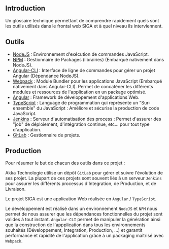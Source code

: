 ## Introduction

Un glossaire technique permettant de comprendre rapidement quels sont les outils utilisés dans le frontal web SIGA et à quel niveau ils interviennent.

## Outils

  - [NodeJS](https://nodejs.org/en/) : Environnement d'exécution de commandes JavaScript.
  - [NPM](https://www.npmjs.com/) : Gestionnaire de Packages (librairies) (Embarqué nativement dans NodeJS).
  - [Angular-CLI](https://cli.angular.io/) : Interface de ligne de commandes pour gérer un projet Angular (Dépendance NodeJS).
  - [Webpack](https://webpack.js.org/) : Module Bundler pour les applications JavaScript (Embarqué nativement dans Angular-CLI). Permet de concaténer les différents modules et ressources de l'application en un package optimisé.
  - [Angular](https://angular.io/) : Framework de développement d'applications Web.
  - [TypeScript](https://www.typescriptlang.org/) : Language de programmation qui représente un "Sur-ensemble" du JavaScript : Améliore et sécurise la production de code JavaScript.
  - [Jenkins](https://jenkins.io/) : Serveur d'automatisation des process : Permet d'assurer des "job" de déploiement, d'intégration continue, etc... pour tout type d'application.
  - [GitLab](https://about.gitlab.com/) : Gestionnaire de projets.

## Production

Pour résumer le but de chacun des outils dans ce projet :

Akka Technologie utilise un dépôt `GitLab` pour gérer et suivre l'évolution de ses projet. La plupart de ces projets sont souvent liés à un serveur `Jenkins` pour assurer les différents processus d'Integration, de Production, et de Livraison.

Le projet SIGA est une application Web réalisée en `Angular` / `TypeScript`. 

Le développement est réalisé dans un environnement `NodeJS` et `NPM` nous permet de nous assurer que les dépendances fonctionnelles du projet sont valides à tout instant.
`Angular-CLI` permet de manipuler la génération ainsi que la construction de l'appplication dans tous les environnements souhaités (Développement, Integration, Production, ...) et garantit performance et rapidité de l'application grâce à un packaging maîtrisé avec `Webpack`.